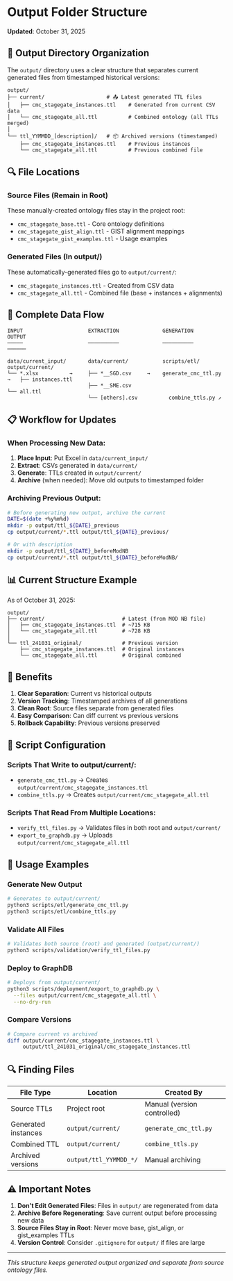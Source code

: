# Output Folder Structure

**Updated**: October 31, 2025

## 📁 Output Directory Organization

The `output/` directory uses a clear structure that separates current generated files from timestamped historical versions:

```
output/
├── current/                    # 📤 Latest generated TTL files
│   ├── cmc_stagegate_instances.ttl    # Generated from current CSV data
│   └── cmc_stagegate_all.ttl          # Combined ontology (all TTLs merged)
│
└── ttl_YYMMDD_[description]/   # 📦 Archived versions (timestamped)
    ├── cmc_stagegate_instances.ttl    # Previous instances
    └── cmc_stagegate_all.ttl          # Previous combined file
```

## 🔍 File Locations

### Source Files (Remain in Root)
These manually-created ontology files stay in the project root:
- `cmc_stagegate_base.ttl` - Core ontology definitions
- `cmc_stagegate_gist_align.ttl` - GIST alignment mappings
- `cmc_stagegate_gist_examples.ttl` - Usage examples

### Generated Files (In output/)
These automatically-generated files go to `output/current/`:
- `cmc_stagegate_instances.ttl` - Created from CSV data
- `cmc_stagegate_all.ttl` - Combined file (base + instances + alignments)

## 🔄 Complete Data Flow

```
INPUT                     EXTRACTION              GENERATION              OUTPUT
─────                     ──────────              ──────────              ──────

data/current_input/       data/current/           scripts/etl/            output/current/
└── *.xlsx          →     ├── *__SGD.csv     →    generate_cmc_ttl.py →   ├── instances.ttl
                          ├── *__SME.csv                                   └── all.ttl
                          └── [others].csv          combine_ttls.py ↗
```

## 📋 Workflow for Updates

### When Processing New Data:

1. **Place Input**: Put Excel in `data/current_input/`
2. **Extract**: CSVs generated in `data/current/`
3. **Generate**: TTLs created in `output/current/`
4. **Archive** (when needed): Move old outputs to timestamped folder

### Archiving Previous Output:
```bash
# Before generating new output, archive the current
DATE=$(date +%y%m%d)
mkdir -p output/ttl_${DATE}_previous
cp output/current/*.ttl output/ttl_${DATE}_previous/

# Or with description
mkdir -p output/ttl_${DATE}_beforeModNB
cp output/current/*.ttl output/ttl_${DATE}_beforeModNB/
```

## 📊 Current Structure Example

As of October 31, 2025:
```
output/
├── current/                         # Latest (from MOD NB file)
│   ├── cmc_stagegate_instances.ttl  # ~715 KB
│   └── cmc_stagegate_all.ttl        # ~728 KB
│
└── ttl_241031_original/             # Previous version
    ├── cmc_stagegate_instances.ttl  # Original instances
    └── cmc_stagegate_all.ttl        # Original combined
```

## 🎯 Benefits

1. **Clear Separation**: Current vs historical outputs
2. **Version Tracking**: Timestamped archives of all generations
3. **Clean Root**: Source files separate from generated files
4. **Easy Comparison**: Can diff current vs previous versions
5. **Rollback Capability**: Previous versions preserved

## 🔧 Script Configuration

### Scripts That Write to output/current/:
- `generate_cmc_ttl.py` → Creates `output/current/cmc_stagegate_instances.ttl`
- `combine_ttls.py` → Creates `output/current/cmc_stagegate_all.ttl`

### Scripts That Read From Multiple Locations:
- `verify_ttl_files.py` → Validates files in both root and `output/current/`
- `export_to_graphdb.py` → Uploads `output/current/cmc_stagegate_all.ttl`

## 📝 Usage Examples

### Generate New Output
```bash
# Generates to output/current/
python3 scripts/etl/generate_cmc_ttl.py
python3 scripts/etl/combine_ttls.py
```

### Validate All Files
```bash
# Validates both source (root) and generated (output/current/)
python3 scripts/validation/verify_ttl_files.py
```

### Deploy to GraphDB
```bash
# Deploys from output/current/
python3 scripts/deployment/export_to_graphdb.py \
  --files output/current/cmc_stagegate_all.ttl \
  --no-dry-run
```

### Compare Versions
```bash
# Compare current vs archived
diff output/current/cmc_stagegate_instances.ttl \
     output/ttl_241031_original/cmc_stagegate_instances.ttl
```

## 🔍 Finding Files

| File Type | Location | Created By |
|-----------|----------|------------|
| Source TTLs | Project root | Manual (version controlled) |
| Generated instances | `output/current/` | `generate_cmc_ttl.py` |
| Combined TTL | `output/current/` | `combine_ttls.py` |
| Archived versions | `output/ttl_YYMMDD_*/` | Manual archiving |

## ⚠️ Important Notes

1. **Don't Edit Generated Files**: Files in `output/` are regenerated from data
2. **Archive Before Regenerating**: Save current output before processing new data
3. **Source Files Stay in Root**: Never move base, gist_align, or gist_examples TTLs
4. **Version Control**: Consider `.gitignore` for `output/` if files are large

---

*This structure keeps generated output organized and separate from source ontology files.*
